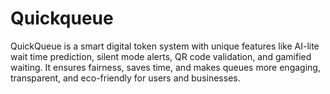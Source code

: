 # Quickqueue
QuickQueue is a smart digital token system with unique features like AI-lite wait time prediction, silent mode alerts, QR code validation, and gamified waiting. It ensures fairness, saves time, and makes queues more engaging, transparent, and eco-friendly for users and businesses.
